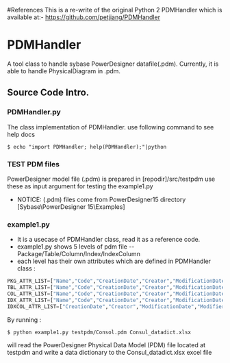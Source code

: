 #References
This is a re-write of the original Python 2 PDMHandler which is available at:- https://github.com/petjiang/PDMHandler

# PDMHandler
A tool class to handle sybase PowerDesigner datafile(.pdm). 
Currently, it is able to handle PhysicalDiagram in .pdm.

## Source Code Intro.
### PDMHandler.py
The class implementation  of PDMHandler.
use following command to see help docs 

``` shell
$ echo "import PDMHandler; help(PDMHandler);"|python
```
### TEST PDM files
 PowerDesigner model file (.pdm) is prepared in [repodir]/src/testpdm
 use these as input argument for testing the example1.py
* NOTICE: (.pdm) files come from PowerDesigner15 directory [Sybase\PowerDesigner 15\Examples]
 
### example1.py
* It is a usecase of PDMHandler class, read it as a reference code.
* example1.py shows 5 levels of pdm file -- Package/Table/Column/Index/IndexColumn
* each level has their own attributes which are defined in PDMHandler class :
``` python
PKG_ATTR_LIST=["Name","Code","CreationDate","Creator","ModificationDate","Modifier"]
TBL_ATTR_LIST=["Name","Code","CreationDate","Creator","ModificationDate","Modifier", "PhysicalOptions"]
COL_ATTR_LIST=["Name","Code","CreationDate","Creator","ModificationDate","Modifier", "DataType","Length","Column.Mandatory","Comment"]
IDX_ATTR_LIST=["Name","Code","CreationDate","Creator","ModificationDate","Modifier", "PhysicalOptions","Unique"]
IDXCOL_ATTR_LIST=["CreationDate","Creator","ModificationDate","Modifier"]
```

By running :
``` shell
$ python example1.py testpdm/Consol.pdm Consul_datadict.xlsx
```

will read the PowerDesigner Physical Data Model (PDM) file located at testpdm and write a data dictionary to the Consul_datadict.xlsx excel file
